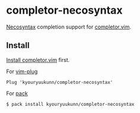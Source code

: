 completor-necosyntax
====================

[Necosyntax](https://github.com/Shougo/neco-syntax) completion support for
[completor.vim](https://github.com/maralla/completor.vim).


Install
-------

[Install completor.vim](https://github.com/maralla/completor.vim#install) first.

For [vim-plug](https://github.com/junegunn/vim-plug)

```vim
Plug 'kyouryuukunn/completor-necosyntax'
```

For [pack](https://github.com/maralla/pack)

```bash
$ pack install kyouryuukunn/completor-necosyntax
```

